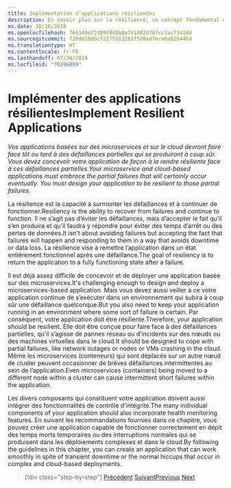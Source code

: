```yaml
---
title: Implémentation d’applications résilientes
description: En savoir plus sur la résilience, un concept fondamental dans une architecture de microservices. Vous devez savoir comment gérer des défaillances temporaires, qui ne manqueront pas de se produire.
ms.date: 10/16/2018
ms.openlocfilehash: 766349e72389f848b0a741b020707cc7acf3410d
ms.sourcegitcommit: f20dd18dbcf2275513281f5d9ad7ece6a62644b4
ms.translationtype: HT
ms.contentlocale: fr-FR
ms.lasthandoff: 07/30/2019
ms.locfileid: "70296059"
---
```

# <a name="implement-resilient-applications"></a><span data-ttu-id="92ddc-104">Implémenter des applications résilientes</span><span class="sxs-lookup"><span data-stu-id="92ddc-104">Implement Resilient Applications</span></span>

<span data-ttu-id="92ddc-105">*Vos applications basées sur des microservices et sur le cloud devront faire face tôt ou tard à des défaillances partielles qui se produiront à coup sûr. Vous devez concevoir votre application de façon à la rendre résiliente face à ces défaillances partielles.*</span><span class="sxs-lookup"><span data-stu-id="92ddc-105">*Your microservice and cloud-based applications must embrace the partial failures that will certainly occur eventually. You must design your application to be resilient to those partial failures.*</span></span>

<span data-ttu-id="92ddc-106">La résilience est la capacité à surmonter les défaillances et à continuer de fonctionner.</span><span class="sxs-lookup"><span data-stu-id="92ddc-106">Resiliency is the ability to recover from failures and continue to function.</span></span> <span data-ttu-id="92ddc-107">Il ne s’agit pas d’éviter les défaillances, mais d’accepter le fait qu’il s’en produira et qu’il faudra y répondre pour éviter des temps d’arrêt ou des pertes de données.</span><span class="sxs-lookup"><span data-stu-id="92ddc-107">It isn't about avoiding failures but accepting the fact that failures will happen and responding to them in a way that avoids downtime or data loss.</span></span> <span data-ttu-id="92ddc-108">La résilience vise à remettre l’application dans un état entièrement fonctionnel après une défaillance.</span><span class="sxs-lookup"><span data-stu-id="92ddc-108">The goal of resiliency is to return the application to a fully functioning state after a failure.</span></span>

<span data-ttu-id="92ddc-109">Il est déjà assez difficile de concevoir et de déployer une application basée sur des microservices.</span><span class="sxs-lookup"><span data-stu-id="92ddc-109">It's challenging enough to design and deploy a microservices-based application.</span></span> <span data-ttu-id="92ddc-110">Mais vous devez aussi veiller à ce votre application continue de s’exécuter dans un environnement qui subira à coup sûr une défaillance quelconque.</span><span class="sxs-lookup"><span data-stu-id="92ddc-110">But you also need to keep your application running in an environment where some sort of failure is certain.</span></span> <span data-ttu-id="92ddc-111">Par conséquent, votre application doit être résiliente.</span><span class="sxs-lookup"><span data-stu-id="92ddc-111">Therefore, your application should be resilient.</span></span> <span data-ttu-id="92ddc-112">Elle doit être conçue pour faire face à des défaillances partielles, qu’il s’agisse de pannes réseau ou d’incidents sur des nœuds ou des machines virtuelles dans le cloud.</span><span class="sxs-lookup"><span data-stu-id="92ddc-112">It should be designed to cope with partial failures, like network outages or nodes or VMs crashing in the cloud.</span></span> <span data-ttu-id="92ddc-113">Même les microservices (conteneurs) qui sont déplacés sur un autre nœud de cluster peuvent occasionner de brèves défaillances intermittentes au sein de l’application.</span><span class="sxs-lookup"><span data-stu-id="92ddc-113">Even microservices (containers) being moved to a different node within a cluster can cause intermittent short failures within the application.</span></span>

<span data-ttu-id="92ddc-114">Les divers composants qui constituent votre application doivent aussi intégrer des fonctionnalités de contrôle d’intégrité.</span><span class="sxs-lookup"><span data-stu-id="92ddc-114">The many individual components of your application should also incorporate health monitoring features.</span></span> <span data-ttu-id="92ddc-115">En suivant les recommandations fournies dans ce chapitre, vous pouvez créer une application capable de fonctionner correctement en dépit des temps morts temporaires ou des interruptions normales qui se produisent dans les déploiements complexes et dans le cloud.</span><span class="sxs-lookup"><span data-stu-id="92ddc-115">By following the guidelines in this chapter, you can create an application that can work smoothly in spite of transient downtime or the normal hiccups that occur in complex and cloud-based deployments.</span></span>

>[!div class="step-by-step"]
><span data-ttu-id="92ddc-116">[Précédent](../microservice-ddd-cqrs-patterns/microservice-application-layer-implementation-web-api.md)
>[Suivant](handle-partial-failure.md)</span><span class="sxs-lookup"><span data-stu-id="92ddc-116">[Previous](../microservice-ddd-cqrs-patterns/microservice-application-layer-implementation-web-api.md)
[Next](handle-partial-failure.md)</span></span>

